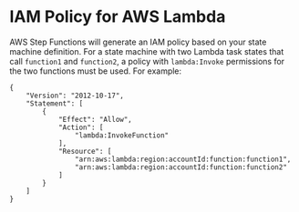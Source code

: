 # IAM Policy for AWS Lambda<a name="lambda-iam"></a>

AWS Step Functions will generate an IAM policy based on your state machine definition\. For a state machine with two Lambda task states that call `function1` and `function2`, a policy with `lambda:Invoke` permissions for the two functions must be used\. For example:

```
{
    "Version": "2012-10-17",
    "Statement": [
        {
            "Effect": "Allow",
            "Action": [
                "lambda:InvokeFunction"
            ],
            "Resource": [
                "arn:aws:lambda:region:accountId:function:function1",
                "arn:aws:lambda:region:accountId:function:function2"
            ]
        }
    ]
}
```